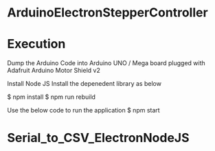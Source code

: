 # ArduinoElectronStepperController

# Execution

Dump the Arduino Code into Arduino UNO / Mega board plugged with Adafruit Arduino Motor Shield v2

Install Node JS
Install the depenedent library as below

$ npm install
$ npm run rebuild

Use the below code to run the application
$ npm start
# Serial_to_CSV_ElectronNodeJS
